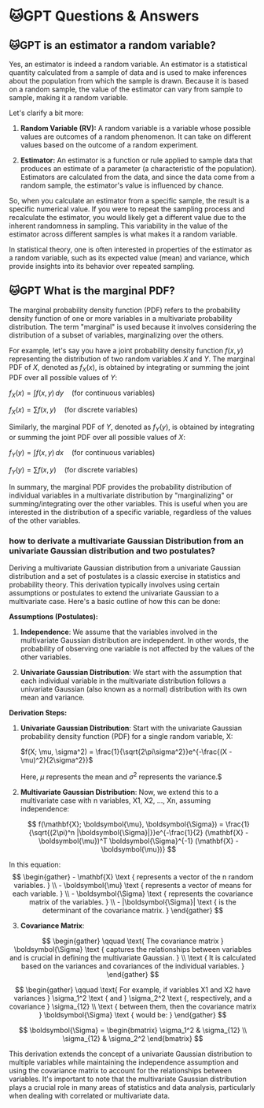 # &#x1F431;GPT Questions & Answers

## &#x1F431;GPT is an estimator a random variable?

Yes, an estimator is indeed a random variable. An estimator is a statistical quantity calculated from a sample of data and is used to make inferences about the population from which the sample is drawn. Because it is based on a random sample, the value of the estimator can vary from sample to sample, making it a random variable.

Let's clarify a bit more:

1. **Random Variable (RV):** A random variable is a variable whose possible values are outcomes of a random phenomenon. It can take on different values based on the outcome of a random experiment.

2. **Estimator:** An estimator is a function or rule applied to sample data that produces an estimate of a parameter (a characteristic of the population). Estimators are calculated from the data, and since the data come from a random sample, the estimator's value is influenced by chance.

So, when you calculate an estimator from a specific sample, the result is a specific numerical value. If you were to repeat the sampling process and recalculate the estimator, you would likely get a different value due to the inherent randomness in sampling. This variability in the value of the estimator across different samples is what makes it a random variable.

In statistical theory, one is often interested in properties of the estimator as a random variable, such as its expected value (mean) and variance, which provide insights into its behavior over repeated sampling.

## &#x1F431;GPT What is the marginal PDF?

The marginal probability density function (PDF) refers to the probability density function of one or more variables in a multivariate probability distribution. The term "marginal" is used because it involves considering the distribution of a subset of variables, marginalizing over the others.

For example, let's say you have a joint probability density function $f(x, y)$ representing the distribution of two random variables $X$ and $Y$. The marginal PDF of $X$, denoted as $f_X(x)$, is obtained by integrating or summing the joint PDF over all possible values of $Y$:

$f_X(x) = \int f(x, y) \, dy \quad \text{(for continuous variables)}$

$f_X(x) = \sum f(x, y) \quad \text{(for discrete variables)}$

Similarly, the marginal PDF of $Y$, denoted as $f_Y(y)$, is obtained by integrating or summing the joint PDF over all possible values of $X$:

$f_Y(y) = \int f(x, y) \, dx \quad \text{(for continuous variables)}$

$f_Y(y) = \sum f(x, y) \quad \text{(for discrete variables)}$

In summary, the marginal PDF provides the probability distribution of individual variables in a multivariate distribution by "marginalizing" or summing/integrating over the other variables. This is useful when you are interested in the distribution of a specific variable, regardless of the values of the other variables.

### how to derivate a multivariate Gaussian Distribution from an univariate Gaussian distribution and two postulates?

Deriving a multivariate Gaussian distribution from a univariate Gaussian distribution and a set of postulates is a classic exercise in statistics and probability theory. This derivation typically involves using certain assumptions or postulates to extend the univariate Gaussian to a multivariate case. Here's a basic outline of how this can be done:

**Assumptions (Postulates):**

1. **Independence**: We assume that the variables involved in the multivariate Gaussian distribution are independent. In other words, the probability of observing one variable is not affected by the values of the other variables.

2. **Univariate Gaussian Distribution**: We start with the assumption that each individual variable in the multivariate distribution follows a univariate Gaussian (also known as a normal) distribution with its own mean and variance.

**Derivation Steps:**

1. **Univariate Gaussian Distribution**:
   Start with the univariate Gaussian probability density function (PDF) for a single random variable, X:

   $f(X; \mu, \sigma^2) = \frac{1}{\sqrt{2\pi\sigma^2}}e^{-\frac{(X - \mu)^2}{2\sigma^2}}$

   Here,  $\mu$ represents the mean and $\sigma^2$ represents the variance.$

2. **Multivariate Gaussian Distribution**:
   Now, we extend this to a multivariate case with n variables, X1, X2, ..., Xn, assuming independence:

   $$ f(\mathbf{X}; \boldsymbol{\mu}, \boldsymbol{\Sigma}) = \frac{1}{\sqrt{(2\pi)^n |\boldsymbol{\Sigma}|}}e^{-\frac{1}{2} (\mathbf{X} - \boldsymbol{\mu})^T \boldsymbol{\Sigma}^{-1} (\mathbf{X} - \boldsymbol{\mu})} $$

In this equation:
    $$ 
    \begin{gather}
       - \mathbf{X} \text { represents a vector of the n random variables. } \\ 
       - \boldsymbol{\mu} \text { represents a vector of means for each variable. } \\ 
       - \boldsymbol{\Sigma} \text { represents the covariance matrix of the variables. } \\ 
       - |\boldsymbol{\Sigma}| \text { is the determinant of the covariance matrix. }
    \end{gather}
    $$

3. **Covariance Matrix**:

$$
\begin{gather}
\qquad
\text{ The covariance matrix } \boldsymbol{\Sigma} \text { captures the relationships between variables and is crucial in defining the multivariate Gaussian. } \\
\text { It is calculated based on the variances and covariances of the individual variables. }
\end{gather}
$$

$$
\begin{gather}
\qquad
\text{ For example, if variables X1 and X2 have variances } \sigma_1^2 \text { and } \sigma_2^2 \text {, respectively, and a covariance } \sigma_{12} \\
\text { between them, then the covariance matrix }  \boldsymbol{\Sigma} \text { would be: }
\end{gather}
$$

$$
\boldsymbol{\Sigma} = \begin{bmatrix}
      \sigma_1^2 & \sigma_{12} \\
      \sigma_{12} & \sigma_2^2
   \end{bmatrix}
$$


This derivation extends the concept of a univariate Gaussian distribution to multiple variables while maintaining the independence assumption and using the covariance matrix to account for the relationships between variables. It's important to note that the multivariate Gaussian distribution plays a crucial role in many areas of statistics and data analysis, particularly when dealing with correlated or multivariate data.
